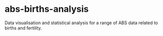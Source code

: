 # abs-births-analysis
Data visualisation and statistical analysis for a range of ABS data related to births and fertility.
